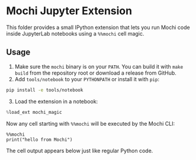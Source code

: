 # Mochi Jupyter Extension

This folder provides a small IPython extension that lets you run Mochi code
inside JupyterLab notebooks using a `%%mochi` cell magic.

## Usage

1. Make sure the `mochi` binary is on your `PATH`.
   You can build it with `make build` from the repository root or download a
   release from GitHub.
2. Add `tools/notebook` to your `PYTHONPATH` or install it with `pip`:

```bash
pip install -e tools/notebook
```

3. Load the extension in a notebook:

```python
%load_ext mochi_magic
```

Now any cell starting with `%%mochi` will be executed by the Mochi CLI:

```mochi
%%mochi
print("hello from Mochi")
```

The cell output appears below just like regular Python code.
